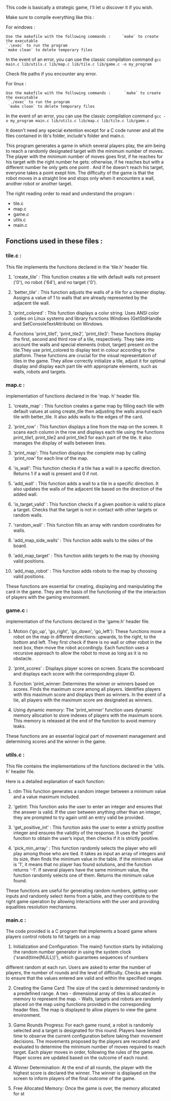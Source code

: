 This code is basically a strategic game, I'll let u discover it if you wish.

Make sure to compile everything like this :

For windows : 

    Use the makefile with the following commands :     `make` to create the executable
    `.\exec` to run the program
    `make clean` to delete temporary files

 In the event of an error, you can use the classic compilation command
    `gcc main.c lib/utils.c lib/map.c lib/tile.c lib/game.c -o my_program`

Check file paths if you encounter any error.

For linux :

    Use the makefile with the following commands :      `make` to create the executable
     `./exec` to run the program
     `make clean` to delete temporary files

 In the event of an error, you can use the classic compilation command
    `gcc -o my_program main.c lib/utils.c lib/map.c lib/tile.c lib/game.c`


It doesn't need any special extention except for a C code runner and all the files contained in lib's folder, include's folder and main.c.

This program generates a game in which several players play, the aim being to reach a randomly designated target with the minimum number of moves. The player with the minimum number of moves goes first, if he reaches for his target with the right number he gets: otherwise, if he reaches but with a different number he only gets one point . And if he doesn't reach his target, everyone takes a point exept him. The difficulty of the game is that the robot moves in a straight line and stops only when it encounters a wall, another robot or another target.

The right reading order to read and understand the program : 
- tile.c
- map.c
- game.c
- utils.c
- main.c

## Fonctions used in these files :



### tile.c :


This file implements the functions declared in the 'tile.h' header file. 

1. 'create_tile' : This function creates a tile with default walls not present ('0'), no robot ('64'), and no target ('0'). 

2. 'better_tile' : This function adjusts the walls of a tile for a cleaner display. Assigns a value of 1 to walls that are already represented by the adjacent tile wall. 

3. 'print_colored' : This function displays a color string. Uses ANSI color codes on Linux systems and library functions 
Windows (GetStdHandle and SetConsoleTextAttribute) on Windows. 

4. Functions 'print_tile1', 'print_tile2', 'print_tile3': These functions display the first, second and third row of a tile, respectively.
They take into account the walls and special elements (robot, target) present on the tile.They use print_colored to display text in colour according to the platform.
These functions are crucial for the visual representation of tiles in the game. They allow 
correctly initialize a tile, adjust it for optimal display and display each part 
tile with appropriate elements, such as walls, robots and targets. 



### map.c :


implementation of functions declared in the 'map. h' header file. 


1. 'create_map' : This function creates a game map by filling each tile with default values at 
using create_tile then adjusting the walls around each tile with better_tile. It also adds walls to the edges of the card. 


2. 'print_row' : This function displays a line from the map on the screen. It scans each column in the row and displays each tile using the 
functions 
print_tile1, print_tile2 and print_tile3 for each part of the tile. It also manages the display of walls between lines.


3. 'print_map': This function displays the complete map by calling 'print_row' for each line of the map. 


4. 'is_wall': This function checks if a tile has a wall in a specific direction. Returns 1 if a wall is present and 0 if not. 


5. 'add_wall' : This function adds a wall to a tile in a specific direction. It also updates the walls of the adjacent tile based on the direction of the added wall. 


6. 'is_target_valid' : This function checks if a given position is valid to place a target. Checks that the target is not in contact with other targets or random walls. 


7. 'random_wall' : This function fills an array with random coordinates for walls. 


8. 'add_map_side_walls' : This function adds walls to the sides of the board. 


9. 'add_map_target' : This function adds targets to the map by choosing valid positions. 


10. 'add_map_robot' : This function adds robots to the map by choosing valid positions. 


These functions are essential for creating, displaying and manipulating the card in the game. 
They are the basis of the functioning of the the interaction of players with the gaming environment.


### game.c : 

implementation of the functions declared in the 'game.h' header file. 

1. Motion ('go_up', 'go_right', 'go_down', 'go_left'): These functions move a robot on the map in different directions: upwards, to the right, to the bottom and left. They first check if there is no wall or other robot in the next box, then move the robot accordingly. Each function uses a recursive approach to allow the robot to move as long as it is no obstacle. 

2. 'print_scores' : Displays player scores on screen. Scans the scoreboard and displays each score with the corresponding player ID. 

3. Function 'print_winner: Determines the winner or winners based on scores. Finds the maximum score among all players. Identifies players with this maximum score and displays them as winners. In the event of a tie, all players with the maximum score are designated as winners. 

4. Using dynamic memory: The 'print_winner' function uses dynamic memory allocation to store indexes of 
players with the maximum score. This memory is released at the end of the function to avoid memory leaks. 

These functions are an essential logical part of movement management and determining scores and the winner in the game.

### utils.c : 

This file contains the implementations of the functions declared in the 'utils. h' header file. 

Here is a detailed explanation of each function: 

1. rdm This function generates a random integer between a minimum value and a value 
maximum included. 

2. 'getint: This function asks the user to enter an integer and ensures that the answer is valid. If the user between anything other than an integer, they are prompted to try again until an entry valid be provided. 

3. 'get_positive_int' : This function asks the user to enter a strictly positive integer and ensures the validity of the response. It uses the 'getint' function to obtain the user’s input, then checks if it is strictly positive.

4. 'pick_min_array' : This function randomly selects the player who will play among those who are tied. It takes as input an array of integers and its size, then finds the minimum value in the table. If the minimum value is '1', it means that no player has found solutions, and the function returns '-1'. If several players have the same minimum value, the function randomly selects one of them. 
 Returns the minimum value found.

These functions are useful for generating random numbers, getting user inputs and randomly select items from a table, and they contribute to the right game operation by allowing interactions with the user and providing equalities resolution mechanisms.


### main.c :

The code provided is a C program that implements a board game where players 
control robots to hit targets on a map 

1. Initialization and Configuration: The main() function starts by initializing the random number generator in 
using the system clock ('srand(time(NULL))'), which guarantees sequences of numbers 

different random at each run. Users are asked to enter the number of players, the number of rounds and the level of difficulty. Checks are made to ensure that the values entered 
are valid and within the specified ranges. 

2. Creating the Game Card: The size of the card is determined randomly in a predefined range. A two - dimensional array of tiles is allocated in memory to represent the map. - Walls, targets and robots are randomly placed on the map using functions provided in the corresponding header files. The map is displayed to allow players to view the game environment. 

3. Game Rounds Progress: For each game round, a robot is randomly selected and a target is designated for this round. Players have limited time to observe the current configuration before taking their movement decisions. The movements proposed by the players are recorded and evaluated to determine the minimum number of moves required to reach target. Each player moves in order, following the rules of the game. Player scores are updated based on the outcome of each round. 

4. Winner Determination: At the end of all rounds, the player with the highest score is declared the winner. The winner is displayed on the screen to inform players of the final outcome of the game. 

5. Free Allocated Memory: Once the game is over, the memory allocated for st
